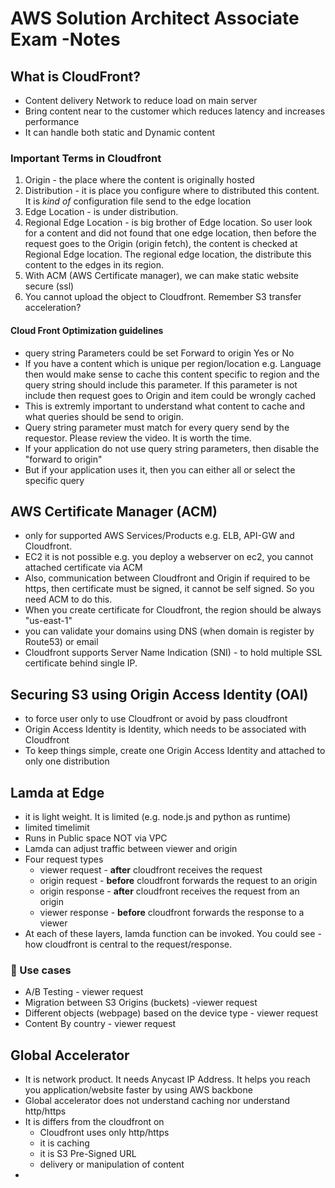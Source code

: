 # AWS Solution Architect Associate Exam -Notes

## What is CloudFront?

* Content delivery Network to reduce load on main server
* Bring content near to the customer which reduces latency and increases performance
* It can handle both static and Dynamic content

### Important Terms in Cloudfront

1. Origin - the place where the content is originally hosted
2. Distribution - it is place you configure where to distributed this content. It is *kind of* configuration file send to the edge location
3. Edge Location - is under distribution.
4. Regional Edge Location - is big brother of Edge location. So user look for a content and did not found that one edge location, then before the request goes to the Origin (origin fetch), the content is checked at Regional Edge location. The regional edge location, the distribute this content to the edges in its region.
5. With ACM (AWS Certificate manager), we can make static website secure (ssl)
6. You cannot upload the object to Cloudfront. Remember S3 transfer acceleration?

#### Cloud Front Optimization guidelines

* query string Parameters could be set Forward to origin Yes or No
* If you have a content which is unique per region/location e.g. Language then would make sense to cache this content specific to region and the query string should include this parameter. If this parameter is not include then request goes to Origin and item could be wrongly cached
* This is extremly important to understand what content to cache and what queries should be send to origin.
* Query string parameter must match for every query send by the requestor. Please review the video. It is worth the time.
* If your application do not use query string parameters, then disable the "forward to origin"
* But if your application uses it, then you can either all or select the specific query

## AWS Certificate Manager (ACM)

* only for supported AWS Services/Products e.g. ELB, API-GW and Cloudfront.
* EC2 it is not possible e.g. you deploy a webserver on ec2, you cannot attached certificate via ACM
* Also, communication between Cloudfront and Origin if required to be https, then certificate must be signed, it cannot be self signed. So you need ACM to do this.
* When you create certificate for Cloudfront, the region should be always "us-east-1"
* you can validate your domains using DNS (when domain is register by Route53) or email
* Cloudfront supports Server Name Indication (SNI) - to hold multiple SSL certificate behind single IP.

## Securing S3 using Origin Access Identity (OAI)

* to force user only to use Cloudfront or avoid by pass cloudfront
* Origin Access Identity is Identity, which needs to be associated with Cloudfront
* To keep things simple, create one Origin Access Identity and attached to only one distribution

## Lamda at Edge

* it is light weight. It is limited (e.g. node.js and python as runtime)
* limited timelimit
* Runs in Public space NOT via VPC
* Lamda can adjust traffic between viewer and origin
* Four request types
  * viewer request - **after** cloudfront receives the request
  * origin request - **before** cloudfront forwards the request to an origin
  * origin response - **after** cloudfront receives the request from an origin
  * viewer response - **before** cloudfront forwards the response to a viewer
* At each of these layers, lamda function can be invoked. You could see - how cloudfront is central to the request/response.

### :toolbox: Use cases

* A/B Testing - viewer request
* Migration between S3 Origins (buckets) -viewer request
* Different objects (webpage) based on the device type - viewer request
* Content By country - viewer request

## Global Accelerator

* It is network product. It needs Anycast IP Address. It helps you reach you application/website faster by using AWS backbone
* Global accelerator does not understand caching nor understand http/https
* It is differs from the cloudfront on
  * Cloudfront uses only http/https
  * it is caching
  * it is S3 Pre-Signed URL
  * delivery or manipulation of content
* 